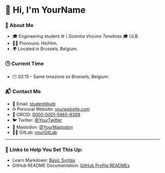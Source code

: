 


# 👋 Hi, I'm YourName

### 🌟 About Me
- 🎓 Engineering student ⚙️ | *Scientia Vincere Tenebras* 🎓 ULB.
- 🏳️‍🌈 Pronouns: He/Him.
- 🌍 Located in Brussels, Belgium.

### 🕒 Current Time
- 🕑 02:15 - Same timezone as Brussels, Belgium.

### 📬 Contact Me
- 📧 Email: [student@ulb](mailto:student@ulb)
- 🌐 Personal Website: [yourwebsite.com](https://yourwebsite.com)
- 📄 ORCID: [0000-0001-5985-8309](https://orcid.org/0000-0001-5985-8309)
- 🐦 Twitter: [@YourTwitter](https://twitter.com/YourTwitter)
- 🐘 Mastodon: [@YourMastodon](https://mastodon.social/@YourMastodon)
- 🧑‍💻 GitLab: [yourGitLab](https://gitlab.com/yourGitLab)

---

### 🔗 Links to Help You Set This Up:
- Learn Markdown: [Basic Syntax](https://www.markdownguide.org/basic-syntax/)
- GitHub README Documentation: [GitHub Profile READMEs](https://docs.github.com/en/github/setting-up-and-managing-your-github-profile/customizing-your-profile/managing-your-profile-readme)
